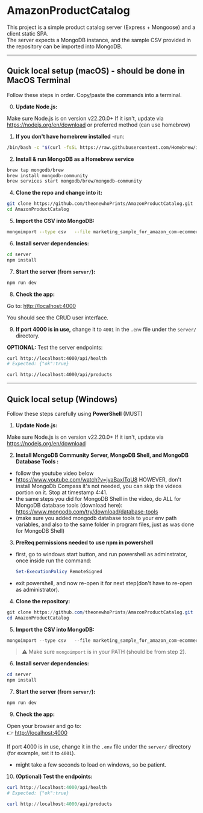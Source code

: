 # AmazonProductCatalog

This project is a simple product catalog server (Express + Mongoose) and a client static SPA.  
The server expects a MongoDB instance, and the sample CSV provided in the repository can be imported into MongoDB.

---

## Quick local setup (macOS) - should be done in MacOS Terminal
Follow these steps in order. Copy/paste the commands into a terminal. 

0) **Update Node.js:**

Make sure Node.js is on version v22.20.0+
If it isn't, update via https://nodejs.org/en/download or preferred method (can use homebrew)

1) **If you don't have homebrew installed**
   -run: 
```bash
/bin/bash -c "$(curl -fsSL https://raw.githubusercontent.com/Homebrew/install/HEAD/install.sh)"
```


2) **Install & run MongoDB as a Homebrew service**
```bash
brew tap mongodb/brew
brew install mongodb-community
brew services start mongodb/brew/mongodb-community
```
4) **Clone the repo and change into it:**

```bash
git clone https://github.com/theonewhoPrints/AmazonProductCatalog.git
cd AmazonProductCatalog
```

5) **Import the CSV into MongoDB:**

```bash
mongoimport --type csv   --file marketing_sample_for_amazon_com-ecommerce__20200101_20200131__10k_data.csv   --headerline   --db demo   --collection productcatalog
```

6) **Install server dependencies:**

```bash
cd server
npm install
```

7) **Start the server (from `server/`):**

```bash
npm run dev
```

8) **Check the app:**

Go to: [http://localhost:4000](http://localhost:4000)

You should see the CRUD user interface.

9) **If port 4000 is in use,** change it to `4001` in the `.env` file under the `server/` directory.

**OPTIONAL:** Test the server endpoints:

```bash
curl http://localhost:4000/api/health
# Expected: {"ok":true}

curl http://localhost:4000/api/products
```

---

## Quick local setup (Windows)

Follow these steps carefully using **PowerShell** (MUST)
1) **Update Node.js:**

Make sure Node.js is on version v22.20.0+
If it isn't, update via https://nodejs.org/en/download

2) **Install MongoDB Community Server, MongoDB Shell, and MongoDB Database Tools :**

- follow the youtube video below 
- https://www.youtube.com/watch?v=jvaBaxlTqU8 HOWEVER, don't install MongoDb Compass it's not needed, you can skip the videos portion on it. Stop at timestamp 4:41.
- the same steps you did for MongoDB Shell in the video, do ALL for MongoDB database tools (download here): https://www.mongodb.com/try/download/database-tools
- (make sure you added mongodb database tools to your env path variables, and also to the same folder in program files, just as was done for MongoDB Shell)

3) **PreReq permissions needed to use npm in powershell** 
- first, go to windows start button, and run powershell as adminstrator, once inside run the command:
  ```powershell
  Set-ExecutionPolicy RemoteSigned
  ```
- exit powershell, and now re-open it for next step(don't have to re-open as administrator).

4) **Clone the repository:**

```powershell
git clone https://github.com/theonewhoPrints/AmazonProductCatalog.git
cd AmazonProductCatalog
```

5) **Import the CSV into MongoDB:**

```powershell
mongoimport --type csv   --file marketing_sample_for_amazon_com-ecommerce__20200101_20200131__10k_data.csv   --headerline   --db demo   --collection productcatalog
```

> ⚠️ Make sure `mongoimport` is in your PATH (should be from step 2).

6) **Install server dependencies:**
```powershell
cd server
npm install
```

7) **Start the server (from `server/`):**

```powershell
npm run dev
```
9) **Check the app:**

Open your browser and go to:  
👉 [http://localhost:4000](http://localhost:4000)

If port 4000 is in use, change it in the `.env` file under the `server/` directory (for example, set it to `4001`).
- might take a few seconds to load on windows, so be patient.

10) **(Optional) Test the endpoints:**

```powershell
curl http://localhost:4000/api/health
# Expected: {"ok":true}

curl http://localhost:4000/api/products
```
